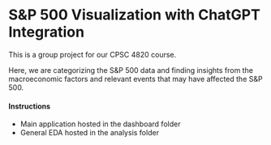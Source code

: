 # S&P 500 Visualization with ChatGPT Integration

This is a group project for our CPSC 4820 course. 

Here, we are categorizing the S&P 500 data and finding insights from the macroeconomic factors and relevant events that may have affected the S&P 500.

#### Instructions

- Main application hosted in the dashboard folder
- General EDA hosted in the analysis folder